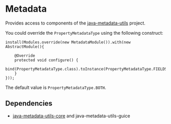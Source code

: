 # Metadata #

Provides access to components of the [java-metadata-utils](http://code.google.com/p/java-metadata-utils/) project.

You could override the `PropertyMetadataType` using the following construct:

```
install(Modules.override(new MetadataModule()).with(new AbstractModule(){

	@Override
	protected void configure() {
		bind(PropertyMetadataType.class).toInstance(PropertyMetadataType.FIELDS);
	}
}));

```

The default value is `PropertyMetadataType.BOTH`.

## Dependencies ##

  * [java-metadata-utils-core](http://code.google.com/p/java-metadata-utils/) and java-metadata-utils-guice